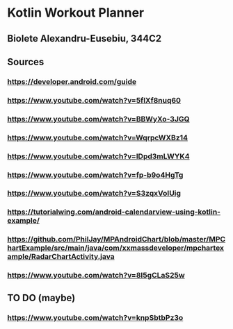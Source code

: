 # Kotlin Workout Planner
## Biolete Alexandru-Eusebiu, 344C2

## Sources
### https://developer.android.com/guide
### https://www.youtube.com/watch?v=5flXf8nuq60
### https://www.youtube.com/watch?v=BBWyXo-3JGQ
### https://www.youtube.com/watch?v=WqrpcWXBz14
### https://www.youtube.com/watch?v=lDpd3mLWYK4
### https://www.youtube.com/watch?v=fp-b9o4HgTg
### https://www.youtube.com/watch?v=S3zqxVoIUig
### https://tutorialwing.com/android-calendarview-using-kotlin-example/
### https://github.com/PhilJay/MPAndroidChart/blob/master/MPChartExample/src/main/java/com/xxmassdeveloper/mpchartexample/RadarChartActivity.java
### https://www.youtube.com/watch?v=8I5gCLaS25w

## TO DO (maybe)
### https://www.youtube.com/watch?v=knpSbtbPz3o

